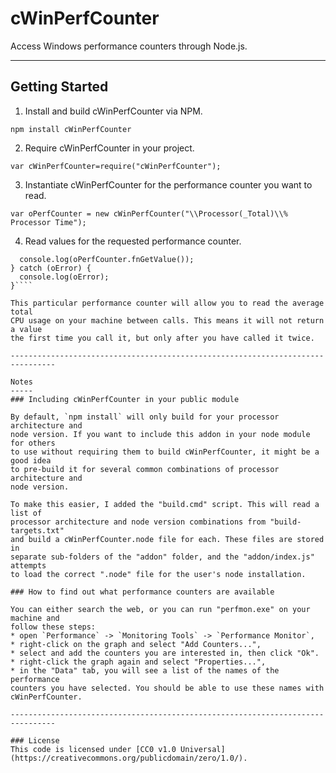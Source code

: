 cWinPerfCounter
===============

Access Windows performance counters through Node.js.

--------------------------------------------------------------------------------

Getting Started
---------------
1. Install and build cWinPerfCounter via NPM.
  
  `npm install cWinPerfCounter`
  
2. Require cWinPerfCounter in your project.
  
  `var cWinPerfCounter=require("cWinPerfCounter");`

3. Instantiate cWinPerfCounter for the performance counter you want to read.
  
  `var oPerfCounter = new cWinPerfCounter("\\Processor(_Total)\\% Processor Time");`
  
4. Read values for the requested performance counter.
  
  ````try {
    console.log(oPerfCounter.fnGetValue());
  } catch (oError) {
    console.log(oError);
  }````
  
  This particular performance counter will allow you to read the average total
  CPU usage on your machine between calls. This means it will not return a value
  the first time you call it, but only after you have called it twice.

--------------------------------------------------------------------------------

Notes
-----
### Including cWinPerfCounter in your public module

By default, `npm install` will only build for your processor architecture and
node version. If you want to include this addon in your node module for others
to use without requiring them to build cWinPerfCounter, it might be a good idea
to pre-build it for several common combinations of processor architecture and
node version.

To make this easier, I added the "build.cmd" script. This will read a list of
processor architecture and node version combinations from "build-targets.txt"
and build a cWinPerfCounter.node file for each. These files are stored in
separate sub-folders of the "addon" folder, and the "addon/index.js" attempts
to load the correct ".node" file for the user's node installation.

### How to find out what performance counters are available

You can either search the web, or you can run "perfmon.exe" on your machine and
follow these steps:
* open `Performance` -> `Monitoring Tools` -> `Performance Monitor`,
* right-click on the graph and select "Add Counters...",
* select and add the counters you are interested in, then click "Ok".
* right-click the graph again and select "Properties...",
* in the "Data" tab, you will see a list of the names of the performance
  counters you have selected. You should be able to use these names with
  cWinPerfCounter.

--------------------------------------------------------------------------------

### License
This code is licensed under [CC0 v1.0 Universal](https://creativecommons.org/publicdomain/zero/1.0/).
